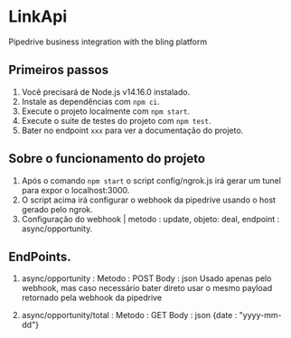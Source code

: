 # LinkApi
Pipedrive business integration with the bling platform

## Primeiros passos

1. Você precisará de Node.js v14.16.0 instalado.
2. Instale as dependências com `npm ci`.
3. Execute o projeto localmente com `npm start`.
4. Execute o suite de testes do projeto com `npm test`.
5. Bater no endpoint `xxx` para ver a documentação do projeto.


## Sobre o funcionamento do projeto

1. Após o comando `npm start` o script config/ngrok.js irá gerar um tunel para expor o localhost:3000.
2. O script acima irá configurar o webhook da pipedrive usando o host gerado pelo ngrok.
3. Configuração do webhook | metodo : update, objeto: deal, endpoint : async/opportunity.

## EndPoints.

1. async/opportunity : 
    Metodo : POST
    Body : json
    Usado apenas pelo webhook, mas caso necessário bater direto usar o mesmo payload retornado pela webhook da pipedrive

2. async/opportunity/total : 
    Metodo : GET
    Body : json {date : "yyyy-mm-dd"}
    